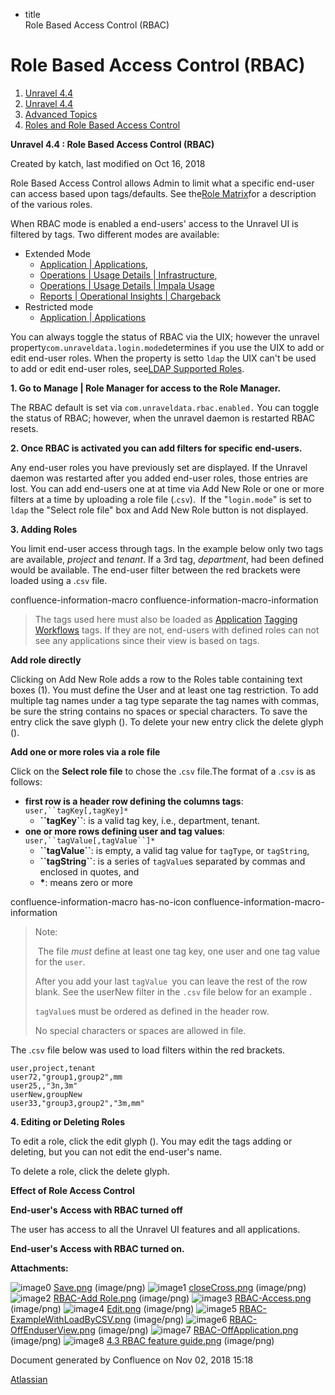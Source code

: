   - title  
    Role Based Access Control (RBAC)

# Role Based Access Control (RBAC)

<div id="page" class="container">

<div id="main" class="container aui-page-panel">

<div id="main-header" class="container">

<div id="breadcrumb-section" class="container">

1.  [Unravel 4.4](index.html)
2.  [Unravel 4.4](Unravel-4.4_541197025.html)
3.  [Advanced Topics](Advanced-Topics_541197049.html)
4.  [Roles and Role Based Access
    Control](Roles-and-Role-Based-Access-Control_541197074.html)

</div>

**Unravel 4.4 : Role Based Access Control (RBAC)**

</div>

<div id="content" class="container view">

<div class="container page-metadata">

Created by katch, last modified on Oct 16, 2018

</div>

<div id="main-content" class="container wiki-content group">

Role Based Access Control allows Admin to limit what a specific end-user
can access based upon tags/defaults. See the[Role
Matrix](https://unraveldata.atlassian.net/wiki/spaces/UN43/pages/541393167/Supported+Roles#SupportedRoles-RBAC-Roles)for
a description of the various roles.

When RBAC mode is enabled a end-users' access to the Unravel UI is
filtered by tags. Two different modes are available:

  - Extended Mode
      - [Application |
        Applications](The-Applications-Page_541164197.html#TheApplicationsPage-ApplicationsTab),
      - [Operations | Usage Details |
        Infrastructure](The-Operations-Page_541033301.html#TheOperationsPage-ChartsResources),
      - [Operations | Usage Details | Impala
        Usage](http://The%20Operations%20Page#Impala)
      - [Reports | Operational Insights |
        Chargeback](http://The%20Reports%20Page#Chargeback)
  - Restricted mode
      - [Application |
        Applications](The-Applications-Page_541164197.html#TheApplicationsPage-ApplicationsTab)

You can always toggle the status of RBAC via the UIX; however the
unravel property`com.unraveldata.login.mode`determines if you use the
UIX to add or edit end-user roles. When the property is setto `ldap` the
UIX can't be used to add or edit end-user roles, see[LDAP Supported
Roles](Supported-Roles_541360915.html#SupportedRoles-RBAC_LDAP).

**1. Go to Manage | Role Manager for access to the Role Manager.**

The RBAC default is set via `com.unraveldata.rbac.enabled.` You can
toggle the status of RBAC; however, when the unravel daemon is restarted
RBAC resets.

**2. Once RBAC is activated you can add filters for specific
end-users.**

Any end-user roles you have previously set are displayed. If the Unravel
daemon was restarted after you added end-user roles, those entries are
lost. You can add end-users one at at time via Add New Role or one or
more filters at a time by uploading a role file (.`csv`).  If the
"`login.mode`" is set to `ldap` the "Select role file" box and Add New
Role button is not displayed.

**3. Adding Roles**

You limit end-user access through tags. In the example below only two
tags are available, *project* and *tenant*. If a 3rd tag, *department*,
had been defined would be available. The end-user filter between the red
brackets were loaded using a .`csv` file.

<div class="container">

<div class="container">

</div>

confluence-information-macro confluence-information-macro-information

> 
> 
> <div class="container confluence-information-macro-body">
> 
> The tags used here must also be loaded as
> [Application](Creating-Application-Tags_541295262.html) [Tagging
> Workflows](Tagging-Workflows_541327954.html) tags. If they are not,
> end-users with defined roles can not see any applications since their
> view is based on tags.
> 
> </div>

</div>

**Add role directly**

Clicking on Add New Role adds a row to the Roles table containing text
boxes (1). You must define the User and at least one tag restriction. To
add multiple tag names under a tag type separate the tag names with
commas, be sure the string contains no spaces or special characters. To
save the entry click the save glyph (). To delete your new entry click
the delete glyph ().

**Add one or more roles via a role file**

Click on the **Select role file** to chose the .`csv` file.The format of
a .`csv` is as follows:

  - **first row is a header row defining the columns tags**:
    `user,``tagKey[,tagKey]*`
      - **\`\`tagKey\`\`**: is a valid tag key, i.e., department,
        tenant.
  - **one or more rows defining user and tag values**:
    `user,``tagValue[,tagValue``]*`
      - **\`\`tagValue\`\`**: is empty, a valid tag value for `tagType`,
        or `tagString`,
      - **\`\`tagString\`\`**: is a series of `tagValue`s separated by
        commas and enclosed in quotes, and
      - **\***: means zero or more

<div class="container">

<div class="container">

</div>

confluence-information-macro has-no-icon
confluence-information-macro-information

> Note:
> 
> <div class="container confluence-information-macro-body">
> 
>  The file *must* define at least one tag key, one user and one tag
> value for the `user`.
> 
> After you add your last `tagValue `you can leave the rest of the row
> blank. See the userNew filter in the `.csv` file below for an example
> .
> 
> `tagValue`s must be ordered as defined in the header row.
> 
> No special characters or spaces are allowed in file.
> 
> </div>

</div>

The .`csv` file below was used to load filters within the red brackets.

<div class="container">

<div class="container code panel pdl">

<div class="container codeContent panelContent pdl">

``` sourceCode syntaxhighlighter-pre
user,project,tenant
user72,"group1,group2",mm
user25,,"3n,3m"
userNew,groupNew
user33,"group3,group2","3m,mm"
```

</div>

</div>

</div>

**4. Editing or Deleting Roles**

To edit a role, click the edit glyph (). You may edit the tags adding or
deleting, but you can not edit the end-user's name.

To delete a role, click the delete glyph.

**Effect of Role Access Control**

**End-user's Access with RBAC turned off**

The user has access to all the Unravel UI features and all applications.

**End-user's Access with RBAC turned on.**

</div>

<div class="container pageSection group">

<div class="container pageSectionHeader">

**Attachments:**

</div>

<div class="container greybox">

![image0](images/icons/bullet_blue.gif)
[Save.png](attachments/541131426/541360905.png) (image/png)
![image1](images/icons/bullet_blue.gif)
[closeCross.png](attachments/541131426/541229611.png) (image/png)
![image2](images/icons/bullet_blue.gif) [RBAC-Add
Role.png](attachments/541131426/541131434.png) (image/png)
![image3](images/icons/bullet_blue.gif)
[RBAC-Access.png](attachments/541131426/541393583.png) (image/png)
![image4](images/icons/bullet_blue.gif)
[Edit.png](attachments/541131426/541098665.png) (image/png)
![image5](images/icons/bullet_blue.gif)
[RBAC-ExampleWithLoadByCSV.png](attachments/541131426/541360909.png)
(image/png) ![image6](images/icons/bullet_blue.gif)
[RBAC-OffEnduserView.png](attachments/541131426/541229615.png)
(image/png) ![image7](images/icons/bullet_blue.gif)
[RBAC-OffApplication.png](attachments/541131426/541197078.png)
(image/png) ![image8](images/icons/bullet_blue.gif) [4.3 RBAC feature
guide.png](attachments/541131426/541328094.png) (image/png)

</div>

</div>

</div>

</div>

<div id="footer" class="container">

<div class="container section footer-body">

Document generated by Confluence on Nov 02, 2018 15:18

<div id="footer-logo" class="container">

[Atlassian](http://www.atlassian.com/)

</div>

</div>

</div>

</div>
